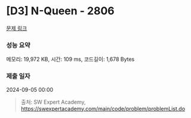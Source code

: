 # [D3] N-Queen - 2806 

[문제 링크](https://swexpertacademy.com/main/code/problem/problemDetail.do?contestProbId=AV7GKs06AU0DFAXB) 

### 성능 요약

메모리: 19,972 KB, 시간: 109 ms, 코드길이: 1,678 Bytes

### 제출 일자

2024-09-05 00:00



> 출처: SW Expert Academy, https://swexpertacademy.com/main/code/problem/problemList.do